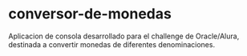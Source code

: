 # conversor-de-monedas
Aplicacion de consola desarrollado para el challenge de Oracle/Alura, destinada a convertir monedas de diferentes denominaciones.

